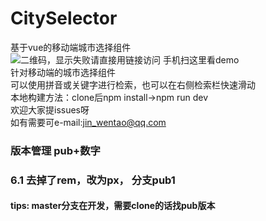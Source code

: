 # CitySelector
基于vue的移动端城市选择组件</br>
 ![二维码，显示失败请直接用链接访问](https://github.com/jwentao/CitySelector/blob/master/img/CitySelector.png)
 手机扫这里看demo
 <br/>
 针对移动端的城市选择组件<br/>
 可以使用拼音或关键字进行检索，也可以在右侧检索栏快速滑动</br>
 本地构建方法：clone后npm install->npm run dev<br/>
 欢迎大家提issues呀<br/>
 如有需要可e-mail:jin_wentao@qq.com

### 版本管理 pub+数字
### 6.1 去掉了rem，改为px， 分支pub1



#### tips: master分支在开发，需要clone的话找pub版本
